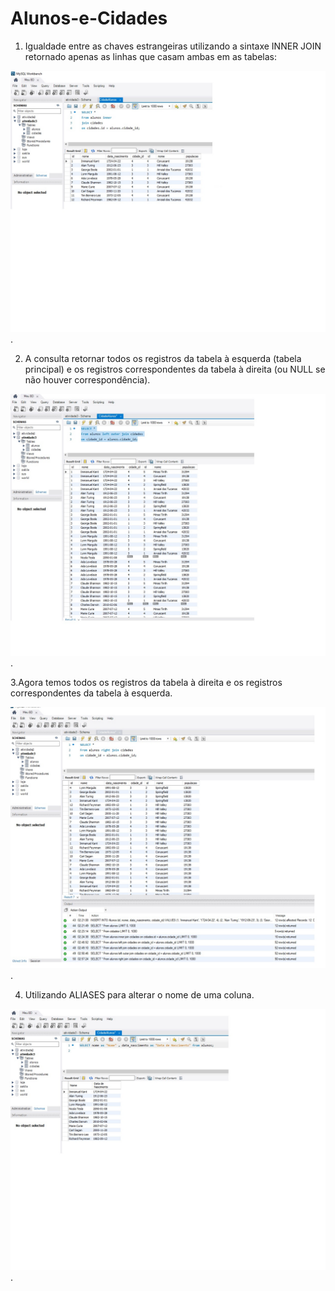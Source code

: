 # Alunos-e-Cidades

1. Igualdade entre as chaves estrangeiras utilizando a sintaxe INNER JOIN
retornado apenas as linhas que casam ambas em as tabelas:

![exer1](exer1.jpg).
 
2. A consulta retornar todos os registros da tabela à esquerda
 (tabela principal) e os registros correspondentes da tabela à direita
 (ou NULL se não houver correspondência).

![exer2](exer2.jpg).

3.Agora temos todos os registros da tabela à
direita e os registros correspondentes da tabela à esquerda.

![exer3](exer3.jpg).

4. Utilizando ALIASES para alterar o nome de uma coluna.

  ![exer4](exer4.jpg).
